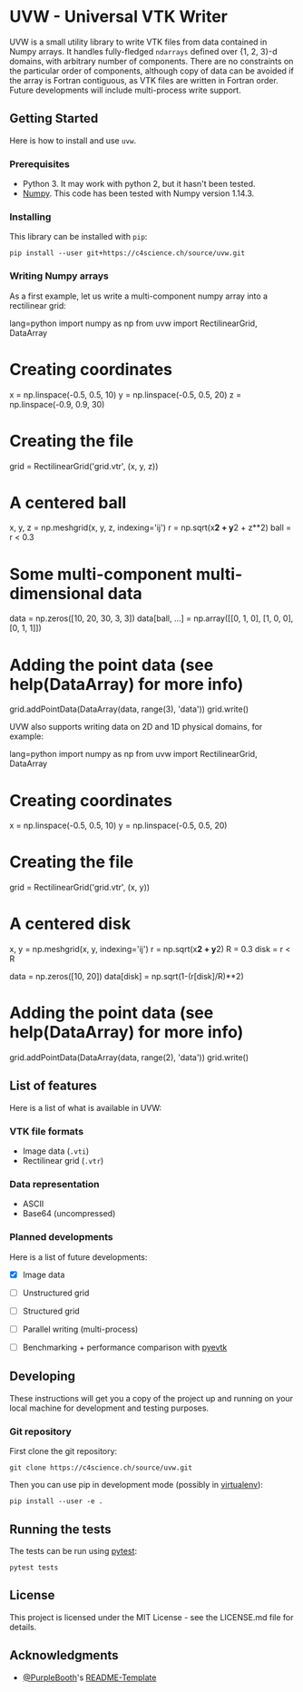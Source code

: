 UVW - Universal VTK Writer
==========================

UVW is a small utility library to write VTK files from data contained in Numpy arrays. It handles fully-fledged `ndarrays` defined over {1, 2, 3}-d domains, with arbitrary number of components. There are no constraints on the particular order of components, although copy of data can be avoided if the array is Fortran contiguous, as VTK files are written in Fortran order. Future developments will include multi-process write support.

## Getting Started

Here is how to install and use `uvw`.

### Prerequisites

* Python 3. It may work with python 2, but it hasn't been tested.
* [Numpy](http://www.numpy.org/). This code has been tested with Numpy version 1.14.3.

### Installing

This library can be installed with `pip`:

```
pip install --user git+https://c4science.ch/source/uvw.git
```

### Writing Numpy arrays

As a first example, let us write a multi-component numpy array into a rectilinear grid:

  lang=python
  import numpy as np
  from uvw import RectilinearGrid, DataArray
  
  # Creating coordinates
  x = np.linspace(-0.5, 0.5, 10)
  y = np.linspace(-0.5, 0.5, 20)
  z = np.linspace(-0.9, 0.9, 30)
  
  # Creating the file
  grid = RectilinearGrid('grid.vtr', (x, y, z))
  
  # A centered ball
  x, y, z = np.meshgrid(x, y, z, indexing='ij')
  r = np.sqrt(x**2 + y**2 + z**2)
  ball = r < 0.3
  
  # Some multi-component multi-dimensional data
  data = np.zeros([10, 20, 30, 3, 3])
  data[ball, ...] = np.array([[0, 1, 0],
                              [1, 0, 0],
                              [0, 1, 1]])
  
  
  # Adding the point data (see help(DataArray) for more info)
  grid.addPointData(DataArray(data, range(3), 'data'))
  grid.write()

UVW also supports writing data on 2D and 1D physical domains, for example:

  lang=python
  import numpy as np
  from uvw import RectilinearGrid, DataArray
  
  # Creating coordinates
  x = np.linspace(-0.5, 0.5, 10)
  y = np.linspace(-0.5, 0.5, 20)
  
  # Creating the file
  grid = RectilinearGrid('grid.vtr', (x, y))
  
  # A centered disk
  x, y = np.meshgrid(x, y, indexing='ij')
  r = np.sqrt(x**2 + y**2)
  R = 0.3
  disk = r < R
  
  data = np.zeros([10, 20])
  data[disk] = np.sqrt(1-(r[disk]/R)**2)
  
  # Adding the point data (see help(DataArray) for more info)
  grid.addPointData(DataArray(data, range(2), 'data'))
  grid.write()


## List of features

Here is a list of what is available in UVW:

### VTK file formats

- Image data (`.vti`)
- Rectilinear grid (`.vtr`)

### Data representation

- ASCII
- Base64 (uncompressed)

### Planned developments

Here is a list of future developments:

- [x] Image data
- [ ] Unstructured grid
- [ ] Structured grid
- [ ] Parallel writing (multi-process)
- [ ] Benchmarking + performance comparison with [pyevtk](https://bitbucket.org/pauloh/pyevtk)


## Developing

These instructions will get you a copy of the project up and running on your local machine for development and testing purposes.

### Git repository

First clone the git repository:

```
git clone https://c4science.ch/source/uvw.git
```

Then you can use pip in development mode (possibly in [virtualenv](https://virtualenv.pypa.io/en/stable/)):

```
pip install --user -e .
```

## Running the tests

The tests can be run using [pytest](https://docs.pytest.org/en/latest/):

```
pytest tests
```

## License

This project is licensed under the MIT License - see the LICENSE.md file for details.

## Acknowledgments

* [@PurpleBooth](https://github.com/PurpleBooth)'s [README-Template](https://gist.github.com/PurpleBooth/109311bb0361f32d87a2)

